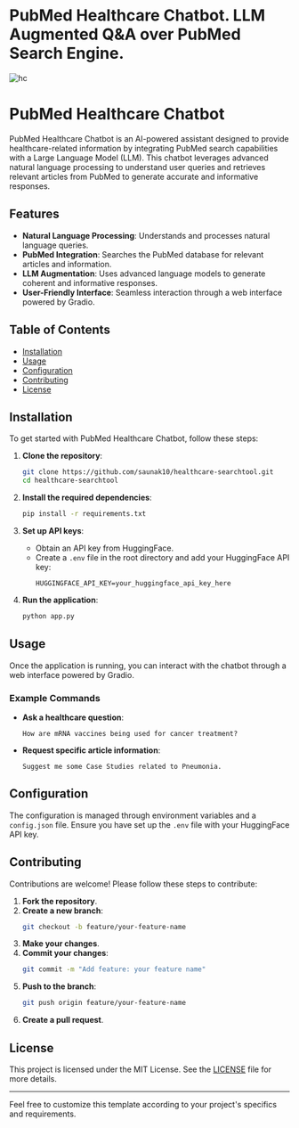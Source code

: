 ﻿# PubMed Healthcare Chatbot. LLM Augmented Q&A over PubMed Search Engine.

![hc](https://github.com/Saunakghosh10/healthcare-searchtool/assets/76943154/7956586a-51fa-4e1d-9fe9-572e1a4a18b3)

# PubMed Healthcare Chatbot

PubMed Healthcare Chatbot is an AI-powered assistant designed to provide healthcare-related information by integrating PubMed search capabilities with a Large Language Model (LLM). This chatbot leverages advanced natural language processing to understand user queries and retrieves relevant articles from PubMed to generate accurate and informative responses.

## Features

- **Natural Language Processing**: Understands and processes natural language queries.
- **PubMed Integration**: Searches the PubMed database for relevant articles and information.
- **LLM Augmentation**: Uses advanced language models to generate coherent and informative responses.
- **User-Friendly Interface**: Seamless interaction through a web interface powered by Gradio.

## Table of Contents

- [Installation](#installation)
- [Usage](#usage)
- [Configuration](#configuration)
- [Contributing](#contributing)
- [License](#license)

## Installation

To get started with PubMed Healthcare Chatbot, follow these steps:

1. **Clone the repository**:
    ```bash
    git clone https://github.com/saunak10/healthcare-searchtool.git
    cd healthcare-searchtool
    ```

2. **Install the required dependencies**:
    ```bash
    pip install -r requirements.txt
    ```

3. **Set up API keys**:
    - Obtain an API key from HuggingFace.
    - Create a `.env` file in the root directory and add your HuggingFace API key:
      ```
      HUGGINGFACE_API_KEY=your_huggingface_api_key_here
      ```

4. **Run the application**:
    ```bash
    python app.py
    ```

## Usage

Once the application is running, you can interact with the chatbot through a web interface powered by Gradio.

### Example Commands

- **Ask a healthcare question**:
    ```
    How are mRNA vaccines being used for cancer treatment?
    ```

- **Request specific article information**:
    ```
    Suggest me some Case Studies related to Pneumonia.
    ```

## Configuration

The configuration is managed through environment variables and a `config.json` file. Ensure you have set up the `.env` file with your HuggingFace API key.

## Contributing

Contributions are welcome! Please follow these steps to contribute:

1. **Fork the repository**.
2. **Create a new branch**:
    ```bash
    git checkout -b feature/your-feature-name
    ```
3. **Make your changes**.
4. **Commit your changes**:
    ```bash
    git commit -m "Add feature: your feature name"
    ```
5. **Push to the branch**:
    ```bash
    git push origin feature/your-feature-name
    ```
6. **Create a pull request**.

## License

This project is licensed under the MIT License. See the [LICENSE](LICENSE) file for more details.

---

Feel free to customize this template according to your project's specifics and requirements.
